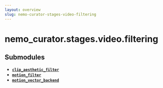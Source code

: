 ```yaml
---
layout: overview
slug: nemo-curator-stages-video-filtering
---
```


# nemo_curator.stages.video.filtering



## Submodules

- **[`clip_aesthetic_filter`](nemo-curator-stages-video-filtering-clip-aesthetic-filter)**
- **[`motion_filter`](nemo-curator-stages-video-filtering-motion-filter)**
- **[`motion_vector_backend`](nemo-curator-stages-video-filtering-motion-vector-backend)**
